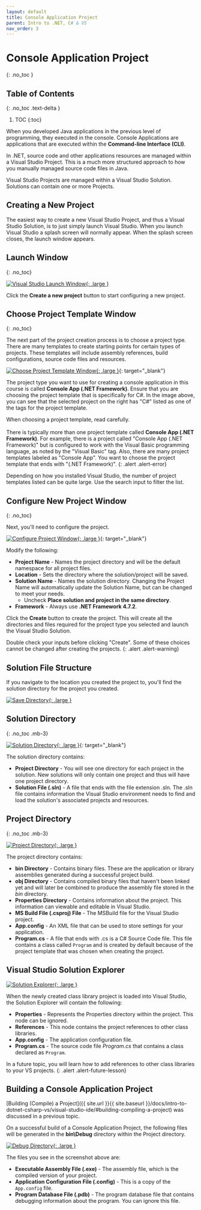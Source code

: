 ```yaml
---
layout: default
title: Console Application Project
parent: Intro to .NET, C# & VS
nav_order: 3
---
```


# Console Application Project
{: .no_toc }

## Table of Contents
{: .no_toc .text-delta }

1. TOC
{:toc}

When you developed Java applications in the previous level of programming, they executed in the console. Console Applications are applications that are executed within the **Command-line Interface (CLI)**. 

In .NET, source code and other applications resources are managed within a Visual Studio Project. This is a much more structured approach to how you manually managed source code files in Java.

Visual Studio Projects are managed within a Visual Studio Solution.  Solutions can contain one or more Projects.

## Creating a New Project

The easiest way to create a new Visual Studio Project, and thus a Visual Studio Solution, is to just simply launch Visual Studio. When you launch Visual Studio a splash screen will normally appear. When the splash screen closes, the launch window appears.

## Launch Window
{: .no_toc}

[![Visual Studio Launch Window](../images/console-application-project/launch-screen.png "Visual Studio Launch Window"){: .large }](../images/console-application-project/launch-screen.png)

Click the **Create a new project** button to start configuring a new project.

## Choose Project Template Window
{: .no_toc}

The next part of the project creation process is to choose a project type. There are many templates to create starting points for certain types of projects. These templates will include assembly references, build configurations, source code files and resources.

[![Choose Project Template Window](../images/console-application-project/choose-project-template-screen.png "Choose Project Template Window"){: .large }](../images/console-application-project/choose-project-template-screen.png){: target="_blank"}

The project type you want to use for creating a console application in this course is called **Console App (.NET Framework)**. Ensure that you are choosing the project template that is specifically for C#. In the image above, you can see that the selected project on the right has "C#" listed as one of the tags for the project template.

When choosing a project template, read carefully.<br /><br /> There is typically more than one project template called **Console App (.NET Framework)**. For example, there is a project called "Console App (.NET Framework)" but is configured to work with the Visual Basic programming language, as noted by the "Visual Basic" tag. Also, there are many project templates labeled as "Console App". You want to choose the project template that ends with "(.NET Framework)".
{: .alert .alert-error}

Depending on how you installed Visual Studio, the number of project templates listed can be quite large. Use the search input to filter the list.

## Configure New Project Window
{: .no_toc}

Next, you'll need to configure the project.

[![Configure Project Window](../images/console-application-project/configure-project-screen.png "Configure Project Window"){: .large }](../images/console-application-project/configure-project-screen.png){: target="_blank"}

Modify the following:

* **Project Name** - Names the project directory and will be the default namespace for all project files.
* **Location** - Sets the directory where the solution/project will be saved.
* **Solution Name** - Names the solution directory. Changing the Project Name will automatically update the Solution Name, but can be changed to meet your needs.
    - Uncheck **Place solution and project in the same directory**.
* **Framework** - Always use **.NET Framework 4.7.2**.

Click the **Create** button to create the project.  This will create all the directories and files required for the project type you selected and launch the Visual Studio Solution.

Double check your inputs before clicking "Create". Some of these choices cannot be changed after creating the projects.
{: .alert .alert-warning}

## Solution File Structure

If you navigate to the location you created the project to, you'll find the solution directory for the project you created.

[![Save Directory](../images/console-application-project/repo-directory.png "Save Directory"){: .large }](../images/console-application-project/repo-directory.png)

## Solution Directory
{: .no_toc .mb-3}

[![Solution Directory](../images/console-application-project/solution-directory.png "Solution Directory"){: .large }](../images/console-application-project/solution-directory.png){: target="_blank"}

The solution directory contains:

* **Project Directory** - You will see one directory for each project in the solution. New solutions will only contain one project and thus will have one project directory.
* **Solution File (.sln)** - A file that ends with the file extension .sln. The .sln file contains information the Visual Studio environment needs to find and load the solution's associated projects and resources.

## Project Directory
{: .no_toc .mb-3}

[![Project Directory](../images/console-application-project/project-directory.png "Project Directory"){: .large }](../images/console-application-project/project-directory.png)

The project directory contains:

* **bin Directory** - Contains binary files. These are the application or library assemblies generated during a successful project build.
* **obj Directory** - Contains compiled binary files that haven't been linked yet and will later be combined to produce the assembly file stored in the _bin_ directory.
* **Properties Directory** - Contains information about the project. This information can viewable and editable in Visual Studio.
* **MS Build File (.csproj) File** - The MSBuild file for the Visual Studio project.
* **App.config** - An XML file that can be used to store settings for your application.
* **Program.cs** - A file that ends with .cs is a C# Source Code file. This file contains a class called `Program` and is created by default because of the project template that was chosen when creating the project.

## Visual Studio Solution Explorer

[![Solution Explorer](../images/console-application-project/solution-explorer.png "Solution Explorer"){: .large }](../images/console-application-project/solution-explorer.png)

When the newly created class library project is loaded into Visual Studio, the Solution Explorer will contain the following:

* **Properties** - Represents the Properties directory within the project. This node can be ignored.
* **References** - This node contains the project references to other class libraries.
* **App.config** - The application configuration file.
* **Program.cs** - The source code file _Program.cs_ that contains a class declared as `Program`.

In a future topic, you will learn how to add references to other class libraries to your VS projects.
{: .alert .alert-future-lesson}

## Building a Console Application Project

[Building (Compile) a Project]({{ site.url }}{{ site.baseurl }}/docs/intro-to-dotnet-csharp-vs/visual-studio-ide/#building-compiling-a-project) was discussed in a previous topic.

On a successful build of a Console Application Project, the following files will be generated in the **bin\Debug** directory within the Project directory.

[![Debug Directory](../images/console-application-project/debug-directory.png "Debug Directory"){: .large }](../images/console-application-project/debug-directory.png)

The files you see in the screenshot above are:

* **Executable Assembly File (.exe)** - The assembly file, which is the compiled version of your project.
* **Application Configuration File (.config)** - This is a copy of the `App.config` file.
* **Program Database File (.pdb)** - The program database file that contains debugging information about the program. You can ignore this file.